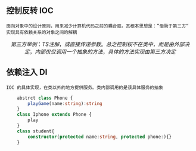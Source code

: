 ## 控制反转 IOC
	面向对象中的设计原则，用来减少计算机代码之前的耦合度。其根本思想是：”借助于第三方“ 实现具有依赖关系的对象之间的解耦

$$ 第三方举例：TS注解，或直接传递参数。总之控制权不在类中，而是由外部决定，内部仅仅调用一个抽象的方法，具体的方法实现由第三方决定$$

## 依赖注入 DI
	IOC 的具体实现，在类以外的地方提供服务。类内部调用的是该具体服务的抽象
```typescript
	abstrct class Phone {
		playGame(name:string):string
	}
	class Iphone extends Phone {
		play
	}
	class student{
		constructor(protected name:string, protected phone:){}
	}
```